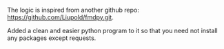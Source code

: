The logic is inspired from another github repo: https://github.com/Liupold/fmdpy.git.

Added a clean and easier python program to it so that you need not install any packages except requests.

